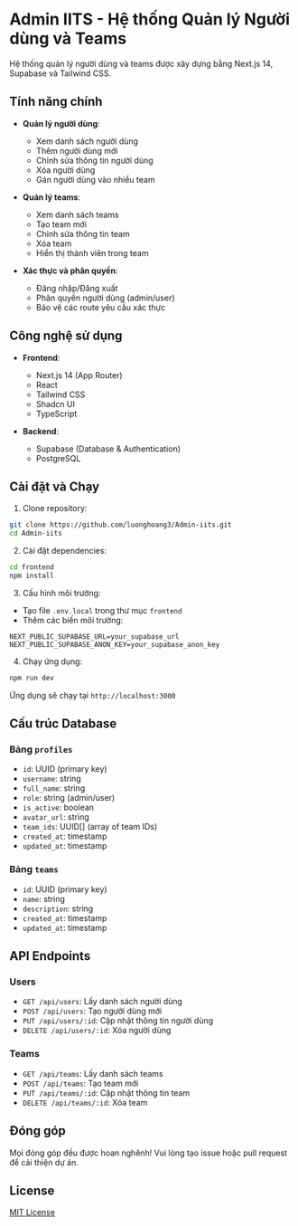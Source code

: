 # Admin IITS - Hệ thống Quản lý Người dùng và Teams

Hệ thống quản lý người dùng và teams được xây dựng bằng Next.js 14, Supabase và Tailwind CSS.

## Tính năng chính

- **Quản lý người dùng**:
  - Xem danh sách người dùng
  - Thêm người dùng mới
  - Chỉnh sửa thông tin người dùng
  - Xóa người dùng
  - Gán người dùng vào nhiều team

- **Quản lý teams**:
  - Xem danh sách teams
  - Tạo team mới
  - Chỉnh sửa thông tin team
  - Xóa team
  - Hiển thị thành viên trong team

- **Xác thực và phân quyền**:
  - Đăng nhập/Đăng xuất
  - Phân quyền người dùng (admin/user)
  - Bảo vệ các route yêu cầu xác thực

## Công nghệ sử dụng

- **Frontend**:
  - Next.js 14 (App Router)
  - React
  - Tailwind CSS
  - Shadcn UI
  - TypeScript

- **Backend**:
  - Supabase (Database & Authentication)
  - PostgreSQL

## Cài đặt và Chạy

1. Clone repository:
```bash
git clone https://github.com/luonghoang3/Admin-iits.git
cd Admin-iits
```

2. Cài đặt dependencies:
```bash
cd frontend
npm install
```

3. Cấu hình môi trường:
- Tạo file `.env.local` trong thư mục `frontend`
- Thêm các biến môi trường:
```
NEXT_PUBLIC_SUPABASE_URL=your_supabase_url
NEXT_PUBLIC_SUPABASE_ANON_KEY=your_supabase_anon_key
```

4. Chạy ứng dụng:
```bash
npm run dev
```

Ứng dụng sẽ chạy tại `http://localhost:3000`

## Cấu trúc Database

### Bảng `profiles`
- `id`: UUID (primary key)
- `username`: string
- `full_name`: string
- `role`: string (admin/user)
- `is_active`: boolean
- `avatar_url`: string
- `team_ids`: UUID[] (array of team IDs)
- `created_at`: timestamp
- `updated_at`: timestamp

### Bảng `teams`
- `id`: UUID (primary key)
- `name`: string
- `description`: string
- `created_at`: timestamp
- `updated_at`: timestamp

## API Endpoints

### Users
- `GET /api/users`: Lấy danh sách người dùng
- `POST /api/users`: Tạo người dùng mới
- `PUT /api/users/:id`: Cập nhật thông tin người dùng
- `DELETE /api/users/:id`: Xóa người dùng

### Teams
- `GET /api/teams`: Lấy danh sách teams
- `POST /api/teams`: Tạo team mới
- `PUT /api/teams/:id`: Cập nhật thông tin team
- `DELETE /api/teams/:id`: Xóa team

## Đóng góp

Mọi đóng góp đều được hoan nghênh! Vui lòng tạo issue hoặc pull request để cải thiện dự án.

## License

[MIT License](LICENSE)